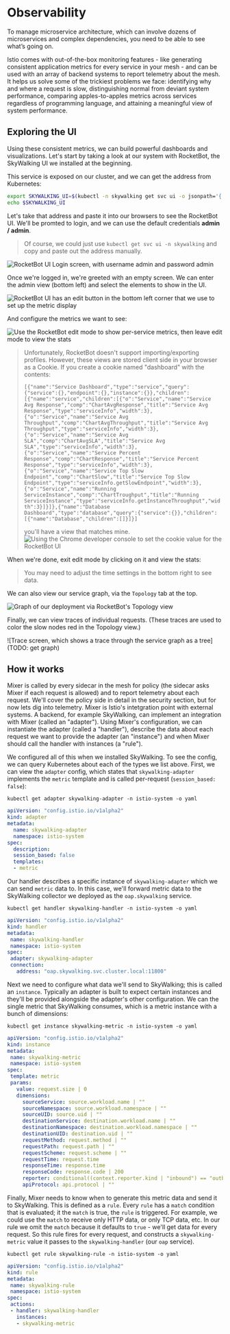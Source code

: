 Observability
=====

To manage microservice architecture, which can involve dozens of microservices and complex dependencies, you need to be able to see what’s going on.

Istio comes with out-of-the-box monitoring features - like generating consistent application metrics for every service in your mesh - and can be used with an array of backend systems to report telemetry about the mesh. It helps us solve some of the trickiest problems we face: identifying why and where a request is slow, distinguishing normal from deviant system performance, comparing apples-to-apples metrics across services regardless of programming language, and attaining a meaningful view of system performance.

Exploring the UI
----

Using these consistent metrics, we can build powerful dashboards and visualizations. Let's start by taking a look at our system with RocketBot, the SkyWalking UI we installed at the beginning.

This service is exposed on our cluster, and we can get the address from Kubernetes:

```sh
export SKYWALKING_UI=$(kubectl -n skywalking get svc ui -o jsonpath='{.status.loadBalancer.ingress[0].ip}')
echo $SKYWALKING_UI
```

Let's take that address and paste it into our browsers to see the RocketBot UI. We'll be promted to login, and we can use the default credentials **admin / admin**.

> Of course, we could just use `kubectl get svc ui -n skywalking` and copy and paste out the address manually.

![RocketBot UI Login screen, with username admin and password admin](/assets/rocketbot-login.png)

Once we're logged in, we're greeted with an empty screen. We can enter the admin view (bottom left) and select the elements to show in the UI.

![RocketBot UI has an edit button in the bottom left corner that we use to set up the metric display](/assets/rocketbot-editmode.png)

And configure the metrics we want to see:

![Use the RocketBot edit mode to show per-service metrics, then leave edit mode to view the stats](/assets/rocketbot-editmode-selectmetrics.png)

> Unfortunately, RocketBot doesn't support importing/exporting profiles. However, these views are stored client side in your browser as a Cookie. If you create a cookie named "dashboard" with the contents:
>
> ```[{"name":"Service Dashboard","type":"service","query":{"service":{},"endpoint":{},"instance":{}},"children":[{"name":"service","children":[{"o":"Service","name":"Service Avg Response","comp":"ChartAvgResponse","title":"Service Avg Response","type":"serviceInfo","width":3},{"o":"Service","name":"Service Avg Throughput","comp":"ChartAvgThroughput","title":"Service Avg Throughput","type":"serviceInfo","width":3},{"o":"Service","name":"Service Avg SLA","comp":"ChartAvgSLA","title":"Service Avg SLA","type":"serviceInfo","width":3},{"o":"Service","name":"Service Percent Response","comp":"ChartResponse","title":"Service Percent Response","type":"serviceInfo","width":3},{"o":"Service","name":"Service Top Slow Endpoint","comp":"ChartSlow","title":"Service Top Slow Endpoint","type":"serviceInfo.getSlowEndpoint","width":3},{"o":"Service","name":"Running ServiceInstance","comp":"ChartTroughput","title":"Running ServiceInstance","type":"serviceInfo.getInstanceThroughput","width":3}]}]},{"name":"Database Dashboard","type":"database","query":{"service":{}},"children":[{"name":"Database","children":[]}]}]```
> 
> you'll have a view that matches mine.
> ![Using the Chrome developer console to set the cookie value for the RocketBot UI](/assets/rocketbot-chromeconsole-cookie.png)

When we're done, exit edit mode by clicking on it and view the stats:
> You may need to adjust the time settings in the bottom right to see data.

We can also view our service graph, via the `Topology` tab at the top.

![Graph of our deployment via RocketBot's Topology view](/assets/rocketbot-graph.png)

Finally, we can view traces of individual requests. (These traces are used to color the slow nodes red in the Topology view.)

![Trace screen, which shows a trace through the service graph as a tree](TODO: get graph)

How it works
---

Mixer is called by every sidecar in the mesh for policy (the sidecar asks Mixer if each request is allowed) and to report telemetry about each request. We'll cover the policy side in detail in the security section, but for now lets dig into telemetry. Mixer is Istio's intetgration point with external systems. A backend, for example SkyWalking, can implement an integration with Mixer (called an "adapter"). Using Mixer's configuration, we can instantiate the adapter (called a "handler"), describe the data about each request we want to provide the adapter (an "instance") and when Mixer should call the handler with instances (a "rule").


We configured all of this when we installed SkyWalking. To see the config, we can query Kubernetes about each of the types we list above. First, we can view the `adapter` config, which states that `skywalking-adapter` implements the `metric` template and is called per-request (`session_based: false`):

```shell
kubectl get adapter skywalking-adapter -n istio-system -o yaml
```

```yaml
apiVersion: "config.istio.io/v1alpha2"
kind: adapter
metadata:
  name: skywalking-adapter
  namespace: istio-system
spec:
  description:
  session_based: false
  templates:
  - metric
```

Our handler describes a specific instance of `skywalking-adapter` which we can send `metric` data to. In this case, we'll forward metric data to the SkyWalking collector we deployed as the `oap.skywalking` service.

```shell
kubectl get handler skywalking-handler -n istio-system -o yaml
```

```yaml
apiVersion: "config.istio.io/v1alpha2"
kind: handler
metadata:
 name: skywalking-handler
 namespace: istio-system
spec:
 adapter: skywalking-adapter
 connection:
   address: "oap.skywalking.svc.cluster.local:11800"
```

Next we need to configure what data we'll send to SkyWalking; this is called an `instance`. Typically an adapter is built to expect certain instances and they'll be provided alongside the adapter's other configuration. We can the single metric that SkyWalking consumes, which is a metric instance with a bunch of dimensions: 
```shell
kubectl get instance skywalking-metric -n istio-system -o yaml
```
```yaml
apiVersion: "config.istio.io/v1alpha2"
kind: instance
metadata:
 name: skywalking-metric
 namespace: istio-system
spec:
 template: metric
 params:
   value: request.size | 0
   dimensions:
     sourceService: source.workload.name | ""
     sourceNamespace: source.workload.namespace | ""
     sourceUID: source.uid | ""
     destinationService: destination.workload.name | ""
     destinationNamespace: destination.workload.namespace | ""
     destinationUID: destination.uid | ""
     requestMethod: request.method | ""
     requestPath: request.path | ""
     requestScheme: request.scheme | ""
     requestTime: request.time
     responseTime: response.time
     responseCode: response.code | 200
     reporter: conditional((context.reporter.kind | "inbound") == "outbound", "source", "destination")
     apiProtocol: api.protocol | ""
```

Finally, Mixer needs to know when to generate this metric data and send it to SkyWalking. This is defined as a `rule`. Every `rule` has a `match` condition that is evaluated; it the `match` is true, the `rule` is triggered. For example, we could use the `match` to receive only HTTP data, or only TCP data, etc. In our rule we omit the `match` because it defaults to `true` - we'll get data for every request. So this rule fires for every request, and constructs a `skywalking-metric` value it passes to the `skywalking-handler` (our `oap` service).

```shell
kubectl get rule skywalking-rule -n istio-system -o yaml
```
```yaml
apiVersion: "config.istio.io/v1alpha2"
kind: rule
metadata:
 name: skywalking-rule
 namespace: istio-system
spec:
 actions:
 - handler: skywalking-handler
   instances:
   - skywalking-metric
```
